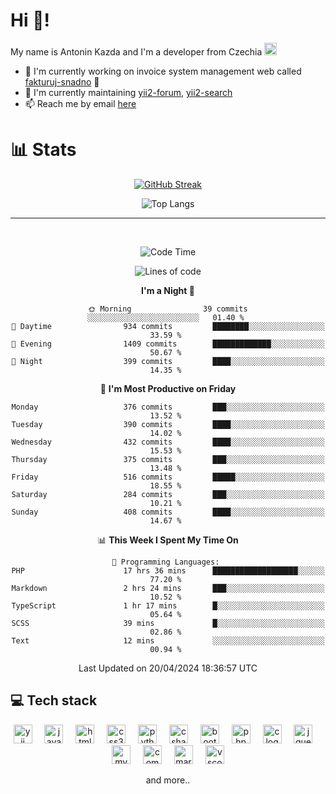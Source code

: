# Hi 👋!
My name is Antonin Kazda and I'm a developer from Czechia <img src="https://openmoji.org/data/color/svg/1F1E8-1F1FF.svg" width="20px" alt="Czech flag">

- 🔨 I'm currently working on invoice system management web called [fakturuj-snadno](https://fakturuj-snadno.cz) 📑
- 🧰 I'm currently maintaining [yii2-forum](https://github.com/2rats/yii2-forum), [yii2-search](https://github.com/kazda01/yii2-search)
- 📫 Reach me by email [here](mailto:antoninkazda@seznam.cz)

# 📊 Stats

<div align="center">
  
  [![GitHub Streak](https://streak-stats.demolab.com/?user=kazda01&theme=dark)](https://git.io/streak-stats)
  
  ![Top Langs](https://github-readme-stats-seven-lime-78.vercel.app/api/top-langs/?username=kazda01&layout=compact&theme=dark&hide=Shell,Batchfile,Awk,HTML,Swig,c%2B%2B)
  
</div>

---

<br>

<div align="center">
  
<!--START_SECTION:waka-->
![Code Time](http://img.shields.io/badge/Code%20Time-56%20hrs%2046%20mins-blue)

![Lines of code](https://img.shields.io/badge/From%20Hello%20World%20I%27ve%20Written-1.3%20million%20lines%20of%20code-blue)

**I'm a Night 🦉** 

```text
🌞 Morning                39 commits          ░░░░░░░░░░░░░░░░░░░░░░░░░   01.40 % 
🌆 Daytime                934 commits         ████████░░░░░░░░░░░░░░░░░   33.59 % 
🌃 Evening                1409 commits        █████████████░░░░░░░░░░░░   50.67 % 
🌙 Night                  399 commits         ████░░░░░░░░░░░░░░░░░░░░░   14.35 % 
```
📅 **I'm Most Productive on Friday** 

```text
Monday                   376 commits         ███░░░░░░░░░░░░░░░░░░░░░░   13.52 % 
Tuesday                  390 commits         ████░░░░░░░░░░░░░░░░░░░░░   14.02 % 
Wednesday                432 commits         ████░░░░░░░░░░░░░░░░░░░░░   15.53 % 
Thursday                 375 commits         ███░░░░░░░░░░░░░░░░░░░░░░   13.48 % 
Friday                   516 commits         █████░░░░░░░░░░░░░░░░░░░░   18.55 % 
Saturday                 284 commits         ███░░░░░░░░░░░░░░░░░░░░░░   10.21 % 
Sunday                   408 commits         ████░░░░░░░░░░░░░░░░░░░░░   14.67 % 
```


📊 **This Week I Spent My Time On** 

```text
💬 Programming Languages: 
PHP                      17 hrs 36 mins      ███████████████████░░░░░░   77.20 % 
Markdown                 2 hrs 24 mins       ███░░░░░░░░░░░░░░░░░░░░░░   10.52 % 
TypeScript               1 hr 17 mins        █░░░░░░░░░░░░░░░░░░░░░░░░   05.64 % 
SCSS                     39 mins             █░░░░░░░░░░░░░░░░░░░░░░░░   02.86 % 
Text                     12 mins             ░░░░░░░░░░░░░░░░░░░░░░░░░   00.94 % 
```


 Last Updated on 20/04/2024 18:36:57 UTC
<!--END_SECTION:waka-->

</div>

## 💻 Tech stack
<div align="center">
  <img src="https://cdn.jsdelivr.net/gh/devicons/devicon/icons/yii/yii-original.svg" height="30" alt="yii logo"  />
  <img width="12" />
  <img src="https://cdn.jsdelivr.net/gh/devicons/devicon/icons/javascript/javascript-original.svg" height="30" alt="javascript logo"  />
  <img width="12" />
  <img src="https://cdn.jsdelivr.net/gh/devicons/devicon/icons/html5/html5-original.svg" height="30" alt="html5 logo"  />
  <img width="12" />
  <img src="https://cdn.jsdelivr.net/gh/devicons/devicon/icons/css3/css3-original.svg" height="30" alt="css3 logo"  />
  <img width="12" />
  <img src="https://cdn.jsdelivr.net/gh/devicons/devicon/icons/python/python-original.svg" height="30" alt="python logo"  />
  <img width="12" />
  <img src="https://cdn.jsdelivr.net/gh/devicons/devicon/icons/csharp/csharp-original.svg" height="30" alt="csharp logo"  />
  <img width="12" />
  <img src="https://cdn.jsdelivr.net/gh/devicons/devicon/icons/bootstrap/bootstrap-original.svg" height="30" alt="bootstrap logo"  />
  <img width="12" />
  <img src="https://cdn.jsdelivr.net/gh/devicons/devicon/icons/php/php-original.svg" height="30" alt="php logo"  />
  <img width="12" />
  <img src="https://cdn.jsdelivr.net/gh/devicons/devicon/icons/c/c-original.svg" height="30" alt="c logo"  />
  <img width="12" />
  <img src="https://cdn.jsdelivr.net/gh/devicons/devicon/icons/jquery/jquery-original.svg" height="30" alt="jquery logo"  />
  <img width="12" />
  <img src="https://cdn.jsdelivr.net/gh/devicons/devicon/icons/mysql/mysql-original.svg" height="30" alt="mysql logo"  />
  <img width="12" />
  <img src="https://cdn.jsdelivr.net/gh/devicons/devicon/icons/composer/composer-original.svg" height="30" alt="composer logo"  />
  <img width="12" />
  <img src="https://cdn.jsdelivr.net/gh/devicons/devicon/icons/markdown/markdown-original.svg" height="30" alt="markdown logo"  />
  <img width="12" />
  <img src="https://cdn.jsdelivr.net/gh/devicons/devicon/icons/vscode/vscode-original.svg" height="30" alt="vscode logo"  />

  and more..
  
</div>

